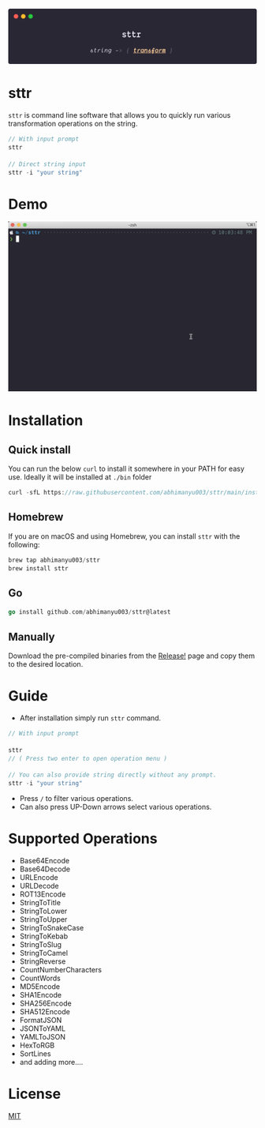 ![sttr](./media/banner.png)

# sttr

`sttr` is command line software that allows you to quickly run various transformation operations on the string.

```go
// With input prompt
sttr

// Direct string input
sttr -i "your string"
```

# Demo

![sttr demo](./media/demo.gif)


# Installation

## Quick install

You can run the below `curl` to install it somewhere in your PATH for easy use.
Ideally it will be installed at `./bin` folder

```go
curl -sfL https://raw.githubusercontent.com/abhimanyu003/sttr/main/install.sh | sh
```

## Homebrew

If you are on macOS and using Homebrew, you can install `sttr` with the following:

```go
brew tap abhimanyu003/sttr
brew install sttr
```

## Go 

```go
go install github.com/abhimanyu003/sttr@latest
```

## Manually

Download the pre-compiled binaries from the [Release!](https://github.com/abhimanyu003/sttr/releases) page and copy them to the desired location.

# Guide

* After installation simply run `sttr` command.

```go
// With input prompt

sttr 
// ( Press two enter to open operation menu )

// You can also provide string directly without any prompt.
sttr -i "your string"
```

* Press `/` to filter various operations.
* Can also press UP-Down arrows select various operations.


# Supported Operations

* Base64Encode
* Base64Decode
* URLEncode
* URLDecode
* ROT13Encode
* StringToTitle
* StringToLower
* StringToUpper
* StringToSnakeCase
* StringToKebab
* StringToSlug
* StringToCamel
* StringReverse
* CountNumberCharacters
* CountWords
* MD5Encode
* SHA1Encode
* SHA256Encode
* SHA512Encode
* FormatJSON
* JSONToYAML
* YAMLToJSON
* HexToRGB
* SortLines
* and adding more....

# License

[MIT](./LICENSE)